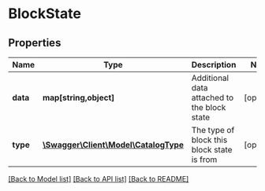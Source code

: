 # BlockState

## Properties
Name | Type | Description | Notes
------------ | ------------- | ------------- | -------------
**data** | **map[string,object]** | Additional data attached to the block state | [optional] 
**type** | [**\Swagger\Client\Model\CatalogType**](CatalogType.md) | The type of block this block state is from | [optional] 

[[Back to Model list]](../README.md#documentation-for-models) [[Back to API list]](../README.md#documentation-for-api-endpoints) [[Back to README]](../README.md)


